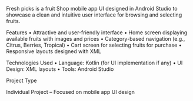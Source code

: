 Fresh picks is a fruit Shop mobile app UI designed in Android Studio to showcase a clean and intuitive user interface for browsing and selecting fruits.

Features
	•	Attractive and user-friendly interface
	•	Home screen displaying available fruits with images and prices
	•	Category-based navigation (e.g., Citrus, Berries, Tropical)
	•	Cart screen for selecting fruits for purchase
	•	Responsive layouts designed with XML

Technologies Used
	•	Language: Kotlin (for UI implementation if any)
	•	UI Design: XML layouts
	•	Tools: Android Studio

Project Type

Individual Project – Focused on mobile app UI design
